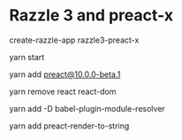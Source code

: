 # Razzle 3 and preact-x

create-razzle-app razzle3-preact-x

yarn start

yarn add preact@10.0.0-beta.1

yarn remove react react-dom

yarn add -D babel-plugin-module-resolver

yarn add preact-render-to-string
